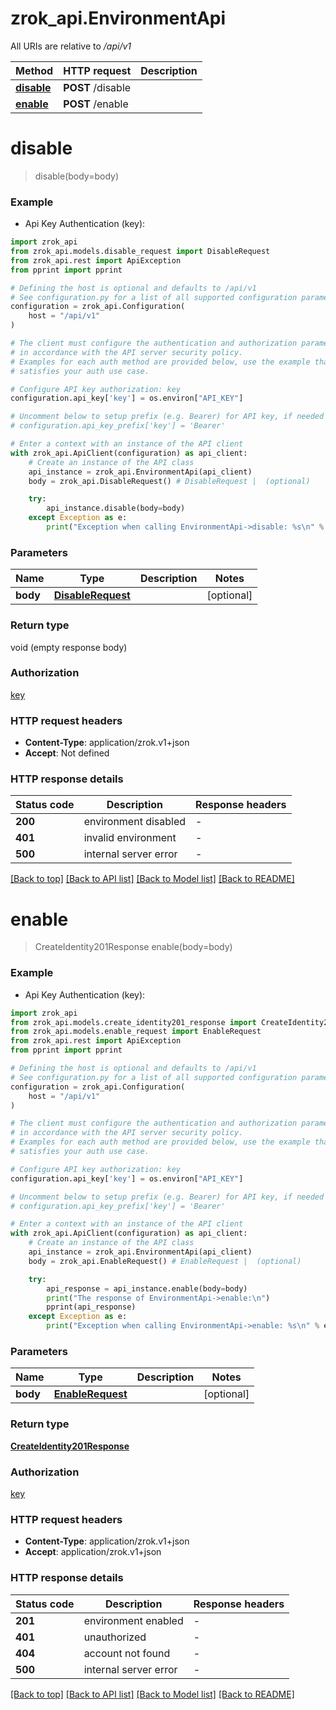 # zrok_api.EnvironmentApi

All URIs are relative to */api/v1*

Method | HTTP request | Description
------------- | ------------- | -------------
[**disable**](EnvironmentApi.md#disable) | **POST** /disable | 
[**enable**](EnvironmentApi.md#enable) | **POST** /enable | 


# **disable**
> disable(body=body)



### Example

* Api Key Authentication (key):

```python
import zrok_api
from zrok_api.models.disable_request import DisableRequest
from zrok_api.rest import ApiException
from pprint import pprint

# Defining the host is optional and defaults to /api/v1
# See configuration.py for a list of all supported configuration parameters.
configuration = zrok_api.Configuration(
    host = "/api/v1"
)

# The client must configure the authentication and authorization parameters
# in accordance with the API server security policy.
# Examples for each auth method are provided below, use the example that
# satisfies your auth use case.

# Configure API key authorization: key
configuration.api_key['key'] = os.environ["API_KEY"]

# Uncomment below to setup prefix (e.g. Bearer) for API key, if needed
# configuration.api_key_prefix['key'] = 'Bearer'

# Enter a context with an instance of the API client
with zrok_api.ApiClient(configuration) as api_client:
    # Create an instance of the API class
    api_instance = zrok_api.EnvironmentApi(api_client)
    body = zrok_api.DisableRequest() # DisableRequest |  (optional)

    try:
        api_instance.disable(body=body)
    except Exception as e:
        print("Exception when calling EnvironmentApi->disable: %s\n" % e)
```



### Parameters


Name | Type | Description  | Notes
------------- | ------------- | ------------- | -------------
 **body** | [**DisableRequest**](DisableRequest.md)|  | [optional] 

### Return type

void (empty response body)

### Authorization

[key](../README.md#key)

### HTTP request headers

 - **Content-Type**: application/zrok.v1+json
 - **Accept**: Not defined

### HTTP response details

| Status code | Description | Response headers |
|-------------|-------------|------------------|
**200** | environment disabled |  -  |
**401** | invalid environment |  -  |
**500** | internal server error |  -  |

[[Back to top]](#) [[Back to API list]](../README.md#documentation-for-api-endpoints) [[Back to Model list]](../README.md#documentation-for-models) [[Back to README]](../README.md)

# **enable**
> CreateIdentity201Response enable(body=body)



### Example

* Api Key Authentication (key):

```python
import zrok_api
from zrok_api.models.create_identity201_response import CreateIdentity201Response
from zrok_api.models.enable_request import EnableRequest
from zrok_api.rest import ApiException
from pprint import pprint

# Defining the host is optional and defaults to /api/v1
# See configuration.py for a list of all supported configuration parameters.
configuration = zrok_api.Configuration(
    host = "/api/v1"
)

# The client must configure the authentication and authorization parameters
# in accordance with the API server security policy.
# Examples for each auth method are provided below, use the example that
# satisfies your auth use case.

# Configure API key authorization: key
configuration.api_key['key'] = os.environ["API_KEY"]

# Uncomment below to setup prefix (e.g. Bearer) for API key, if needed
# configuration.api_key_prefix['key'] = 'Bearer'

# Enter a context with an instance of the API client
with zrok_api.ApiClient(configuration) as api_client:
    # Create an instance of the API class
    api_instance = zrok_api.EnvironmentApi(api_client)
    body = zrok_api.EnableRequest() # EnableRequest |  (optional)

    try:
        api_response = api_instance.enable(body=body)
        print("The response of EnvironmentApi->enable:\n")
        pprint(api_response)
    except Exception as e:
        print("Exception when calling EnvironmentApi->enable: %s\n" % e)
```



### Parameters


Name | Type | Description  | Notes
------------- | ------------- | ------------- | -------------
 **body** | [**EnableRequest**](EnableRequest.md)|  | [optional] 

### Return type

[**CreateIdentity201Response**](CreateIdentity201Response.md)

### Authorization

[key](../README.md#key)

### HTTP request headers

 - **Content-Type**: application/zrok.v1+json
 - **Accept**: application/zrok.v1+json

### HTTP response details

| Status code | Description | Response headers |
|-------------|-------------|------------------|
**201** | environment enabled |  -  |
**401** | unauthorized |  -  |
**404** | account not found |  -  |
**500** | internal server error |  -  |

[[Back to top]](#) [[Back to API list]](../README.md#documentation-for-api-endpoints) [[Back to Model list]](../README.md#documentation-for-models) [[Back to README]](../README.md)

